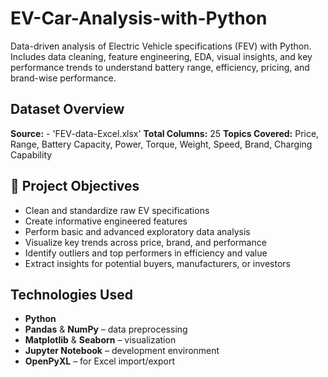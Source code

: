 # EV-Car-Analysis-with-Python
Data-driven analysis of Electric Vehicle specifications (FEV) with Python. Includes data cleaning, feature engineering, EDA, visual insights, and key performance trends to understand battery range, efficiency, pricing, and brand-wise performance.

## Dataset Overview

**Source:**  - 'FEV-data-Excel.xlsx'
**Total Columns:** 25
**Topics Covered:** Price, Range, Battery Capacity, Power, Torque, Weight, Speed, Brand, Charging Capability

## 🎯 Project Objectives

- Clean and standardize raw EV specifications  
- Create informative engineered features  
- Perform basic and advanced exploratory data analysis  
- Visualize key trends across price, brand, and performance  
- Identify outliers and top performers in efficiency and value  
- Extract insights for potential buyers, manufacturers, or investors

## Technologies Used
- **Python**
- **Pandas** & **NumPy** – data preprocessing
- **Matplotlib** & **Seaborn** – visualization
- **Jupyter Notebook** – development environment
- **OpenPyXL** – for Excel import/export  
